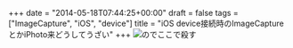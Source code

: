 +++
date = "2014-05-18T07:44:25+00:00"
draft = false
tags = ["ImageCapture", "iOS", "device"]
title = "iOS device接続時のImageCaptureとかiPhoto来どうしてうざい"
+++
![](https://31.media.tumblr.com/0f564fc0033ae5f625731cff60362ae3/tumblr_inline_n5resxTs5Q1r11648.png)のでここで殺す
